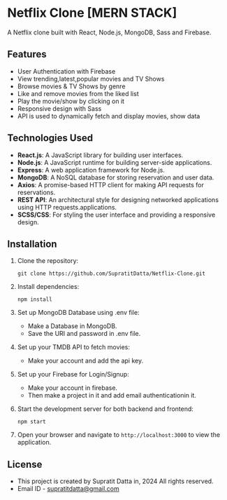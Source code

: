 # Netflix Clone [MERN STACK]

A Netflix clone built with React, Node.js, MongoDB, Sass and Firebase.

## Features
- User Authentication with Firebase
- View trending,latest,popular movies and TV Shows
- Browse movies & TV Shows by genre
- Like and remove movies from the liked list
- Play the movie/show by clicking on it
- Responsive design with Sass
- API is used to dynamically fetch and display movies, show data

## Technologies Used

- **React.js**: A JavaScript library for building user interfaces.
- **Node.js**: A JavaScript runtime for building server-side applications.
- **Express**: A web application framework for Node.js.
- **MongoDB**: A NoSQL database for storing reservation and user data.
- **Axios**: A promise-based HTTP client for making API requests for reservations.
- **REST API**: An architectural style for designing networked applications using HTTP requests.applications.
- **SCSS/CSS**: For styling the user interface and providing a responsive design.

## Installation

1. Clone the repository:
    ```
    git clone https://github.com/SupratitDatta/Netflix-Clone.git
    ```

2. Install dependencies:
    ```
    npm install
    ```
    
3. Set up MongoDB Database using .env file:

   - Make a Database in MongoDB.
   - Save the URI and password in .env file.

4. Set up your TMDB API to fetch movies:

   - Make your account and add the api key.

5. Set up your Firebase for Login/Signup:

   - Make your account in firebase.
   - Then make a project in it and add email authenticationin it.

5. Start the development server for both backend and frontend:
    ```
    npm start
    ```

6. Open your browser and navigate to `http://localhost:3000` to view the application.

## License

- This project is created by Supratit Datta in, 2024 All rights reserved.
- Email ID - supratitdatta@gmail.com